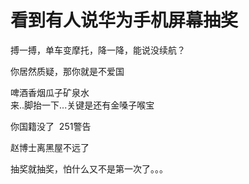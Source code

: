 # 看到有人说华为手机屏幕抽奖


搏一搏，单车变摩托，降一降，能说没续航？

你居然质疑，那你就是不爱国<img src="static/image/smiley/default/lol.gif" smilieid="12" border="0" alt="" />

<img src="static/image/smiley/default/lol.gif" smilieid="12" border="0" alt="" /><img src="static/image/smiley/default/lol.gif" smilieid="12" border="0" alt="" />啤酒香烟瓜子矿泉水<br />
来..脚抬一下...关键是还有金嗓子喉宝

你国籍没了&nbsp;&nbsp;251警告

赵博士离黑屋不远了

抽奖就抽奖，怕什么又不是第一次了。。。
